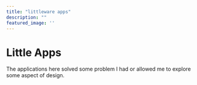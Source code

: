 ```yaml
---
title: "littleware apps"
description: ""
featured_image: ''
---
```


# Little Apps

The applications here solved some problem I had or allowed me to explore some aspect of design.
